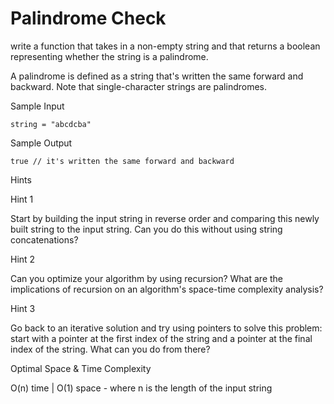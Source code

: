 # Palindrome Check

write a function that takes in a non-empty string and that returns a boolean representing whether the string is a palindrome.

A palindrome is defined as a string that's written the same forward and backward. Note that single-character strings are palindromes.

Sample Input
```
string = "abcdcba"
```

Sample Output
```
true // it's written the same forward and backward
```

Hints

Hint 1

Start by building the input string in reverse order and comparing this newly built string to the input string. Can you do this without using string concatenations?

Hint 2

Can you optimize your algorithm by using recursion? What are the implications of recursion on an algorithm's space-time complexity analysis?

Hint 3

Go back to an iterative solution and try using pointers to solve this problem: start with a pointer at the first index of the string and a pointer at the final index of the string. What can you do from there?

Optimal Space & Time Complexity

O(n) time | O(1) space - where n is the length of the input string
